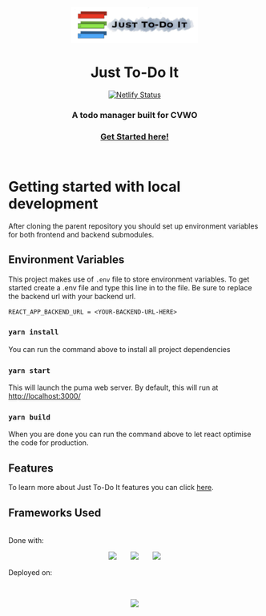 <p align="center"><img width=50% src="./src/assets/logo.png"/></p>

<h1 align="center">Just To-Do It</h1>

<div align="center">

[![Netlify Status](https://api.netlify.com/api/v1/badges/9514b006-1e01-472a-9101-7141f12a9f1e/deploy-status)](https://app.netlify.com/sites/just-to-do-it-website/deploys)

</div>

<h3 align="center">A todo manager built for CVWO</h3>
<h3 align="center"><a href="https://just-to-do-it-website.netlify.app/">Get Started here!</a></h3>
<br/>

# Getting started with local development

After cloning the parent repository you should set up environment variables for both frontend and backend submodules.

## Environment Variables

This project makes use of `.env` file to store environment variables. To get started create a .env file and type this line in to the file. Be sure to replace the backend url with your backend url.

```
REACT_APP_BACKEND_URL = <YOUR-BACKEND-URL-HERE>
```

### `yarn install`

You can run the command above to install all project dependencies

### `yarn start`

This will launch the puma web server. By default, this will run at [http://localhost:3000/](http://localhost:3000/)

### `yarn build`

When you are done you can run the command above to let react optimise the code for production.

## Features

To learn more about Just To-Do It features you can click [here](https://github.com/sivayogasubramanian/just-to-do-it/blob/main/final-assignment-submission/just-to-do-it-user-guide.pdf).

## Frameworks Used

<br/>
Done with:

<br/>
<p align="center">
  <img src="https://camo.githubusercontent.com/42d79599b684d4449d0fab6ee8df849c39fa0148993c7680b85210494dda4599/68747470733a2f2f63646e342e69636f6e66696e6465722e636f6d2f646174612f69636f6e732f6c6f676f732d332f3630302f52656163742e6a735f6c6f676f2d3531322e706e67" width=30% />
  &nbsp;&nbsp;&nbsp;&nbsp;&nbsp;
  <img src="https://community.cdn.kony.com/sites/default/files/logo-redux.png" width=30% />
  &nbsp;&nbsp;&nbsp;&nbsp;&nbsp;
  <img src="https://mui.com/static/logo.png" width=30% />
</p>

Deployed on:

<br/>
<p align="center">
  <img src="https://media-exp1.licdn.com/dms/image/C4E0BAQEAt7-u6GJMlw/company-logo_200_200/0/1583277392105?e=2159024400&v=beta&t=m6tOVslELtoH9vqJo-vP47orqRK0kqIK9m-lS26Rzbw" width=30% />
</p>
